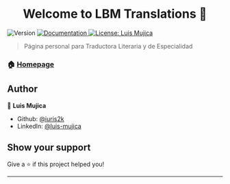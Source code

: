 <h1 align="center">Welcome to LBM Translations 👋</h1>
<p>
  <img alt="Version" src="https://img.shields.io/badge/version-1-blue.svg?cacheSeconds=2592000" />
  <a href="https://iuris2k.github.io/LBMTranslations2/" target="_blank">
    <img alt="Documentation" src="https://img.shields.io/badge/documentation-yes-brightgreen.svg" />
  </a>
  <a href="#" target="_blank">
    <img alt="License: Luis Mujica" src="https://img.shields.io/badge/License-Luis Mujica-yellow.svg" />
  </a>
</p>

> Página personal para Traductora Literaria y de Especialidad

### 🏠 [Homepage](https://iuris2k.github.io/LBMTranslations2/)

## Author

👤 **Luis Mujica**

- Github: [@iuris2k](https://github.com/iuris2k)
- LinkedIn: [@luis-mujica](https://linkedin.com/in/luis-mujica)

## Show your support

Give a ⭐️ if this project helped you!

---

